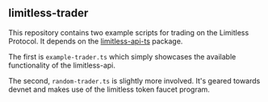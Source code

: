 ## limitless-trader

This repository contains two example scripts for trading on the Limitless Protocol. It depends on the [limitless-api-ts](https://github.com/limitless-devs/limitless-api-ts) package. 

The first is `example-trader.ts` which simply showcases the available functionality of the limitless-api.

The second, `random-trader.ts` is slightly more involved. It's geared towards devnet and makes use of the limitless token faucet program.
